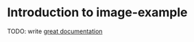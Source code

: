 # Introduction to image-example

TODO: write [great documentation](http://jacobian.org/writing/what-to-write/)
